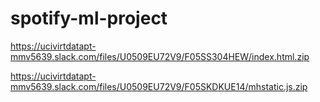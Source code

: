# spotify-ml-project
https://ucivirtdatapt-mmv5639.slack.com/files/U0509EU72V9/F05SS304HEW/index.html.zip

https://ucivirtdatapt-mmv5639.slack.com/files/U0509EU72V9/F05SKDKUE14/mhstatic.js.zip
